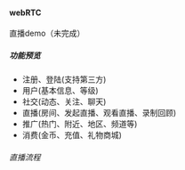 #### webRTC
直播demo（未完成）

##### 功能预览
- 注册、登陆(支持第三方)
- 用户(基本信息、等级)
- 社交(动态、关注、聊天)
- 直播(房间、发起直播、观看直播、录制回顾)
- 推广(热门、附近、地区、频道等)
- 消费(金币、充值、礼物商城)

###### 直播流程
